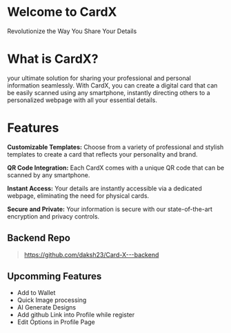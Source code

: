 # Welcome to CardX
Revolutionize the Way You Share Your Details

# What is  CardX?
your ultimate solution for sharing your professional and personal information seamlessly. With CardX, you can create a digital card that can be easily scanned using any smartphone, instantly directing others to a personalized webpage with all your essential details.

# Features
**Customizable Templates:** Choose from a variety of professional and stylish templates to create a card that reflects your personality and brand.

**QR Code Integration:** Each CardX comes with a unique QR code that can be scanned by any smartphone.

**Instant Access:** Your details are instantly accessible via a dedicated webpage, eliminating the need for physical cards.

**Secure and Private:** Your information is secure with our state-of-the-art encryption and privacy controls.

## Backend Repo
> https://github.com/daksh23/Card-X---backend

## Upcomming Features
- Add to Wallet
- Quick Image processing
- AI Generate Designs
- Add github Link into Profile while register
- Edit Options in Profile Page